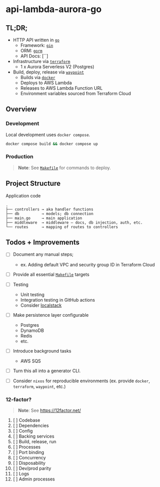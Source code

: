 # api-lambda-aurora-go

## TL;DR;

[`go`]: https://go.dev/
[`gin`]: https://github.com/gin-gonic/gin
[`terraform`]: https://www.terraform.io/
[`waypoint`]: https://www.waypointproject.io/
[`gorm`]: https://gorm.io/
[`docker`]: https://www.docker.com/

- HTTP API written in [`go`]
    - Framework: [`gin`]
    - ORM: [`gorm`]
    - API Docs: [``]
- Infrastructure via [`terraform`]
    - 1 x Aurora Serverless V2 (Postgres)
- Build, deploy, release via [`waypoint`]
    - Builds via [`docker`]
    - Deploys to AWS Lambda
    - Releases to AWS Lambda Function URL
    - Environment variables sourced from Terraform Cloud


## Overview

### Development

Local development uses `docker compose`.

```bash
docker compose build && docker compose up
```

### Production

> **Note**: See [`Makefile`](./Makefile) for commands to deploy.

## Project Structure

Application code

```
.
├── controllers → aka handler functions
├── db          → models; db connection
├── main.go     → main application
├── middleware  → middleware — docs, db injection, auth, etc.
└── routes      → mapping of routes to controllers

```

## Todos + Improvements

- [ ] Document any manual steps;
    - ex. Adding default VPC and security group ID in Terraform Cloud
- [ ] Provide all essential [`Makefile`](./Makefile) targets
- [ ] Testing
    - Unit testing
    - Integration testing in GitHub actions
    - Consider [localstack](https://localstack.cloud/)
- [ ] Make persistence layer configurable
    - Postgres
    - DynamoDB
    - Redis
    - etc.
- [ ] Introduce background tasks
    - AWS SQS
- [ ] Turn this all into a generator CLI.
- [ ] Consider `nixos` for reproducible environments (ex. provide `docker`, `terraform`, `waypoint`, etc.)


### 12-factor?

> **Note**: See https://12factor.net/

1. [ ] Codebase
1. [ ] Dependencies
1. [ ] Config
1. [ ] Backing services
1. [ ] Build, release, run
1. [ ] Processes
1. [ ] Port binding
1. [ ] Concurrency
1. [ ] Disposability
1. [ ] Dev/prod parity
1. [ ] Logs
1. [ ] Admin processes
